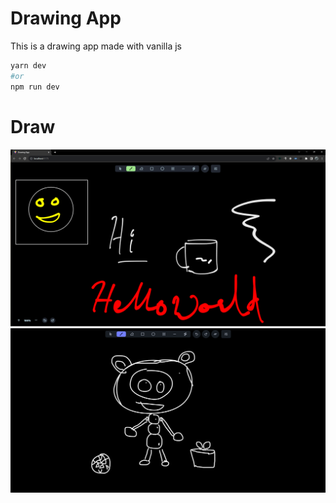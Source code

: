 # Drawing App

This is a drawing app made with vanilla js

```bash
yarn dev 
#or
npm run dev
```

# Draw 
![Preview Image](assets/p2.png)
![Preview Image](assets/Preview3.png)
